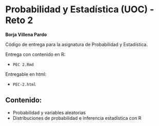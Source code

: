 # Probabilidad y Estadística (UOC) - Reto 2

**Borja Villena Pardo**

Código de entrega para la asignatura de Probabilidad y Estadística.    

Entrega con contenido en R:    
- `PEC 2.Rmd`
  
Entregable en html: 
- `PEC-2.html`        

## Contenido:

- Probabilidad y variables aleatorias
- Distribuciones de probabilidad e inferencia estadística con R
